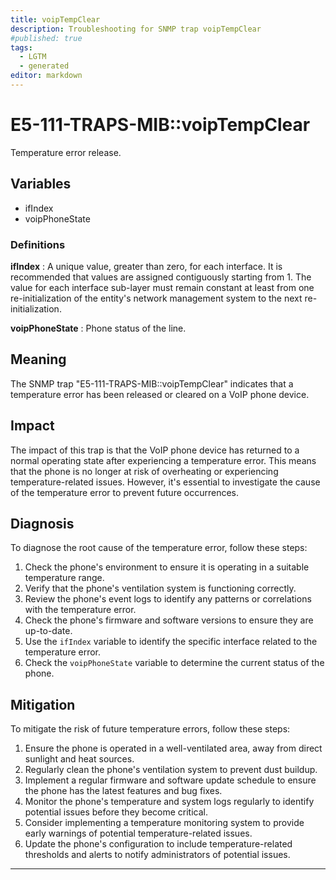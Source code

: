 ```yaml
---
title: voipTempClear
description: Troubleshooting for SNMP trap voipTempClear
#published: true
tags:
  - LGTM
  - generated
editor: markdown
---
```


# E5-111-TRAPS-MIB::voipTempClear 

Temperature error release. 


## Variables


  - ifIndex
  - voipPhoneState 

### Definitions 


**ifIndex** 
: A unique value, greater than zero, for each interface.  It
is recommended that values are assigned contiguously
starting from 1.  The value for each interface sub-layer
must remain constant at least from one re-initialization of
the entity's network management system to the next re-
initialization. 

**voipPhoneState** 
: Phone status of the line. 


## Meaning

The SNMP trap "E5-111-TRAPS-MIB::voipTempClear" indicates that a temperature error has been released or cleared on a VoIP phone device.

## Impact

The impact of this trap is that the VoIP phone device has returned to a normal operating state after experiencing a temperature error. This means that the phone is no longer at risk of overheating or experiencing temperature-related issues. However, it's essential to investigate the cause of the temperature error to prevent future occurrences.

## Diagnosis

To diagnose the root cause of the temperature error, follow these steps:

1. Check the phone's environment to ensure it is operating in a suitable temperature range.
2. Verify that the phone's ventilation system is functioning correctly.
3. Review the phone's event logs to identify any patterns or correlations with the temperature error.
4. Check the phone's firmware and software versions to ensure they are up-to-date.
5. Use the `ifIndex` variable to identify the specific interface related to the temperature error.
6. Check the `voipPhoneState` variable to determine the current status of the phone.

## Mitigation

To mitigate the risk of future temperature errors, follow these steps:

1. Ensure the phone is operated in a well-ventilated area, away from direct sunlight and heat sources.
2. Regularly clean the phone's ventilation system to prevent dust buildup.
3. Implement a regular firmware and software update schedule to ensure the phone has the latest features and bug fixes.
4. Monitor the phone's temperature and system logs regularly to identify potential issues before they become critical.
5. Consider implementing a temperature monitoring system to provide early warnings of potential temperature-related issues.
6. Update the phone's configuration to include temperature-related thresholds and alerts to notify administrators of potential issues.
---




